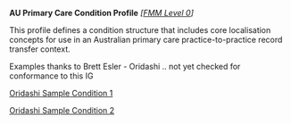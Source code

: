 **AU Primary Care Condition Profile** *[[FMM Level 0](guidance.html)]*

This profile defines a condition structure that includes core localisation concepts for use in an Australian primary care practice-to-practice record transfer context.

Examples thanks to Brett Esler - Oridashi .. not yet checked for conformance to this IG

[Oridashi Sample Condition 1](condition-B0E0A3ADB59E2F77D6D51ADCA7DAD6B2.76.html)

[Oridashi Sample Condition 2](condition-4E756D076EDCAF7552FFF6CF7B7BB2A1.163.html)

